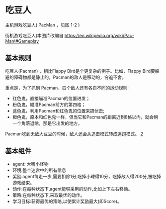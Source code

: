 

<!--
 * @version:
 * @Author:  StevenJokess（蔡舒起） https://github.com/StevenJokess
 * @Date: 2023-09-20 14:33:32
 * @LastEditors:  StevenJokess（蔡舒起） https://github.com/StevenJokess
 * @LastEditTime: 2023-11-02 00:09:10
 * @Description:
 * @Help me: make friends by a867907127@gmail.com and help me get some “foreign” things or service I need in life; 如有帮助，请资助，失业3年了。![支付宝收款码](https://github.com/StevenJokess/d2rl/blob/master/img/%E6%94%B6.jpg)
 * @TODO::
 * @Reference:
-->
# 吃豆人

主机游戏吃豆人( PacMan ，见图 1-2 )

街机游戏吃豆人(本图片改编自 https://en.wikipedia.org/wiki/Pac-Man\#Gameplay

## 基本规则

吃豆人(Pacman) ，相比Flappy Bird是个更复杂的例子。比如，Flappy Bird要躲避的障碍物都是静止的，Pacman的敌人是移动的，穷追不舍。

重点是，为了抓到 Pacman，四个敌人还有各自不同的运动规则:

- 红色鬼，直接瞄准Pacman的位置进发；
- 粉色鬼，瞄准Pacman前方的第四格；
- 蓝色鬼，利用Pacman和红色鬼的位置来搞伏击;
- 橙色鬼，原本和红色鬼一样，但当它和Pacman的距离近到8格以内，就会朝一个角落退缩，那是它出发的地方。

Pacman吃到无敌大豆豆的时候，敌人还会从追击模式转成逃跑模式。 [2]

## 基本组件

- agent: 大嘴小怪物
- 环境:整个迷宫中的所有信息
- 奖励:agent每走一步,需要扣除1分,吃掉小球得10分，吃掉敌人得200分,被吃掉游戏结束。
- 动作:在每种状态下,agent能够采用的动作,比如上下左右移动。
- 策略:在每种状态下,采取最优的动作。
- 学习目标:获得最优的策略,以使累计奖励最大(即Score)。


[1]: https://aitechtogether.com/article/4681.html
[2]: https://www.zhihu.com/question/31497611/answer/601785142
